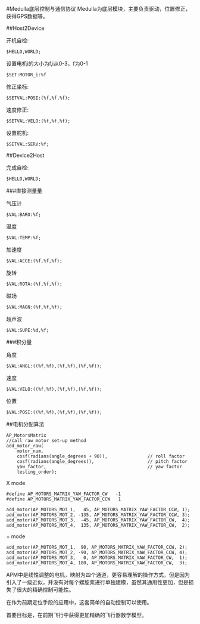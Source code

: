 #Medulla底层控制与通信协议
Medulla为底层模块，主要负责驱动，位置修正，获得GPS数据等。

##Host2Device

开机自检:

    $HELLO,WORLD;

设置电机i的大小为f,i从0-3，f为0-1

    $SET:MOTOR_i:%f

修正坐标:

    $SETVAL:POSI:(%f,%f,%f);

速度修正:

    $SETVAL:VELO:(%f,%f,%f);

设置舵机:

    $SETVAL:SERV:%f;

##Device2Host

完成自检:

    $HELLO,WORLD;

###直接测量量    

气压计

    $VAL:BARO:%f;

温度

    $VAL:TEMP:%f;
    
加速度

    $VAL:ACCE:(%f,%f,%f);

旋转

    $VAL:ROTA:(%f,%f,%f);

磁场

    $VAL:MAGN:(%f,%f,%f);

超声波
    
    $VAL:SUPE:%d,%f;

###积分量

角度

    $VAL:ANGL:((%f,%f),(%f,%f),(%f,%f));
速度

    $VAL:VELO:((%f,%f),(%f,%f),(%f,%f));
位置

    $VAL:POSI:((%f,%f),(%f,%f),(%f,%f));

##电机分配算法

    AP_MotorsMatrix 
    //call raw motor set-up method
    add_motor_raw(
        motor_num,
        cosf(radians(angle_degrees + 90)),               // roll factor
        cosf(radians(angle_degrees)),                    // pitch factor
        yaw_factor,                                      // yaw factor
        testing_order);
X mode
    
    #define AP_MOTORS_MATRIX_YAW_FACTOR_CW   -1
    #define AP_MOTORS_MATRIX_YAW_FACTOR_CCW   1 
    
    add_motor(AP_MOTORS_MOT_1,   45, AP_MOTORS_MATRIX_YAW_FACTOR_CCW, 1);
    add_motor(AP_MOTORS_MOT_2, -135, AP_MOTORS_MATRIX_YAW_FACTOR_CCW, 3);
    add_motor(AP_MOTORS_MOT_3,  -45, AP_MOTORS_MATRIX_YAW_FACTOR_CW,  4);
    add_motor(AP_MOTORS_MOT_4,  135, AP_MOTORS_MATRIX_YAW_FACTOR_CW,  2);

\+ mode
    
    add_motor(AP_MOTORS_MOT_1,  90, AP_MOTORS_MATRIX_YAW_FACTOR_CCW, 2);
    add_motor(AP_MOTORS_MOT_2, -90, AP_MOTORS_MATRIX_YAW_FACTOR_CCW, 4);
    add_motor(AP_MOTORS_MOT_3,   0, AP_MOTORS_MATRIX_YAW_FACTOR_CW,  1);
    add_motor(AP_MOTORS_MOT_4, 180, AP_MOTORS_MATRIX_YAW_FACTOR_CW,  3);

APM中是线性调整的电机，映射为四个通道，更容易理解的操作方式，但是因为引入了一级近似，并没有对每个螺旋桨进行单独建模，虽然其通用性更加，但是损失了很大的精确控制可能性。

在作为前期定位手段的应用中，这套简单的自动控制可以使用。

首要目标是，在前期飞行中获得更加精确的飞行器数学模型。